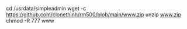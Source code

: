 cd /usrdata/simpleadmin
wget -c https://github.com/clonethinh/rm500/blob/main/www.zip
unzip www.zip
chmod -R 777 www
